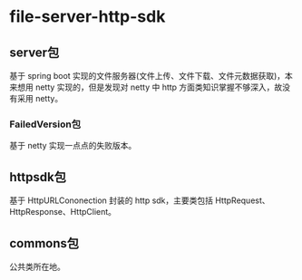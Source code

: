# file-server-http-sdk
## server包
基于 spring boot 实现的文件服务器(文件上传、文件下载、文件元数据获取)，本来想用 netty 实现的，但是发现对 netty 中 http 方面类知识掌握不够深入，故没有采用 netty。
### FailedVersion包
基于 netty 实现一点点的失败版本。

## httpsdk包
基于 HttpURLCononection 封装的 http sdk，主要类包括 HttpRequest、HttpResponse、HttpClient。

## commons包
公共类所在地。
